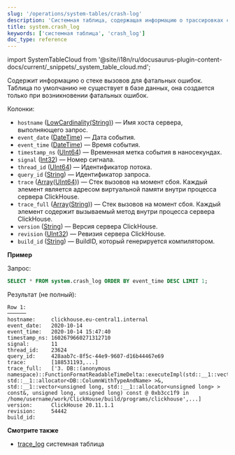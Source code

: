 ```yaml
---
slug: '/operations/system-tables/crash-log'
description: 'Системная таблица, содержащая информацию о трассировках стека для'
title: system.crash_log
keywords: ['системная таблица', 'crash_log']
doc_type: reference
---
```

import SystemTableCloud from '@site/i18n/ru/docusaurus-plugin-content-docs/current/_snippets/_system_table_cloud.md';

<SystemTableCloud/>

Содержит информацию о стеке вызовов для фатальных ошибок. Таблица по умолчанию не существует в базе данных, она создается только при возникновении фатальных ошибок.

Колонки:

- `hostname` ([LowCardinality(String)](../../sql-reference/data-types/string.md)) — Имя хоста сервера, выполняющего запрос.
- `event_date` ([DateTime](../../sql-reference/data-types/datetime.md)) — Дата события.
- `event_time` ([DateTime](../../sql-reference/data-types/datetime.md)) — Время события.
- `timestamp_ns` ([UInt64](../../sql-reference/data-types/int-uint.md)) — Временная метка события в наносекундах.
- `signal` ([Int32](../../sql-reference/data-types/int-uint.md)) — Номер сигнала.
- `thread_id` ([UInt64](../../sql-reference/data-types/int-uint.md)) — Идентификатор потока.
- `query_id` ([String](../../sql-reference/data-types/string.md)) — Идентификатор запроса.
- `trace` ([Array](../../sql-reference/data-types/array.md)([UInt64](../../sql-reference/data-types/int-uint.md))) — Стек вызовов на момент сбоя. Каждый элемент является адресом виртуальной памяти внутри процесса сервера ClickHouse.
- `trace_full` ([Array](../../sql-reference/data-types/array.md)([String](../../sql-reference/data-types/string.md))) — Стек вызовов на момент сбоя. Каждый элемент содержит вызываемый метод внутри процесса сервера ClickHouse.
- `version` ([String](../../sql-reference/data-types/string.md)) — Версия сервера ClickHouse.
- `revision` ([UInt32](../../sql-reference/data-types/int-uint.md)) — Ревизия сервера ClickHouse.
- `build_id` ([String](../../sql-reference/data-types/string.md)) — BuildID, который генерируется компилятором.

**Пример**

Запрос:

```sql
SELECT * FROM system.crash_log ORDER BY event_time DESC LIMIT 1;
```

Результат (не полный):

```text
Row 1:
──────
hostname:     clickhouse.eu-central1.internal
event_date:   2020-10-14
event_time:   2020-10-14 15:47:40
timestamp_ns: 1602679660271312710
signal:       11
thread_id:    23624
query_id:     428aab7c-8f5c-44e9-9607-d16b44467e69
trace:        [188531193,...]
trace_full:   ['3. DB::(anonymous namespace)::FunctionFormatReadableTimeDelta::executeImpl(std::__1::vector<DB::ColumnWithTypeAndName, std::__1::allocator<DB::ColumnWithTypeAndName> >&, std::__1::vector<unsigned long, std::__1::allocator<unsigned long> > const&, unsigned long, unsigned long) const @ 0xb3cc1f9 in /home/username/work/ClickHouse/build/programs/clickhouse',...]
version:      ClickHouse 20.11.1.1
revision:     54442
build_id:
```

**Смотрите также**
- [trace_log](../../operations/system-tables/trace_log.md) системная таблица